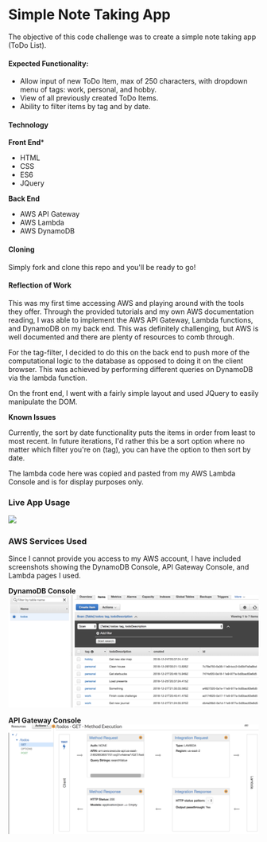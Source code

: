 # Simple Note Taking App

The objective of this code challenge was to create a simple note taking app (ToDo List).

#### Expected Functionality:
  - Allow input of new ToDo Item, max of 250 characters, with dropdown menu of tags: work, personal, and hobby.
  - View of all previously created ToDo Items.
  - Ability to filter items by tag and by date.

#### Technology
  **Front End***
  - HTML
  - CSS
  - ES6
  - JQuery

  **Back End**
  - AWS API Gateway
  - AWS Lambda
  - AWS DynamoDB

#### Cloning

  Simply fork and clone this repo and you'll be ready to go!

#### Reflection of Work

This was my first time accessing AWS and playing around with the tools they offer.  Through the provided tutorials and my own AWS documentation reading, I was able to implement the AWS API Gateway, Lambda functions, and DynamoDB on my back end. This was definitely challenging, but AWS is well documented and there are plenty of resources to comb through.

For the tag-filter, I decided to do this on the back end to push more of the computational logic to the database as opposed to doing it on the client browser. This was achieved by performing different queries on DynamoDB via the lambda function.

On the front end, I went with a fairly simple layout and used JQuery to easily manipulate the DOM.

**Known Issues**

Currently, the sort by date functionality puts the items in order from least to most recent. In future iterations, I'd rather this be a sort option where no matter which filter you're on (tag), you can have the option to then sort by date.

The lambda code here was copied and pasted from my AWS Lambda Console and is for display purposes only.

### Live App Usage
![](assets/nordstromGiphy.gif)

### AWS Services Used

Since I cannot provide you access to my AWS account, I have included screenshots showing the DynamoDB Console, API Gateway Console, and Lambda pages I used.

**DynamoDB Console**
<img src='assets/DynamoDB Console.png'>

**API Gateway Console**
<img src='assets/API Gateway Console.png'>
